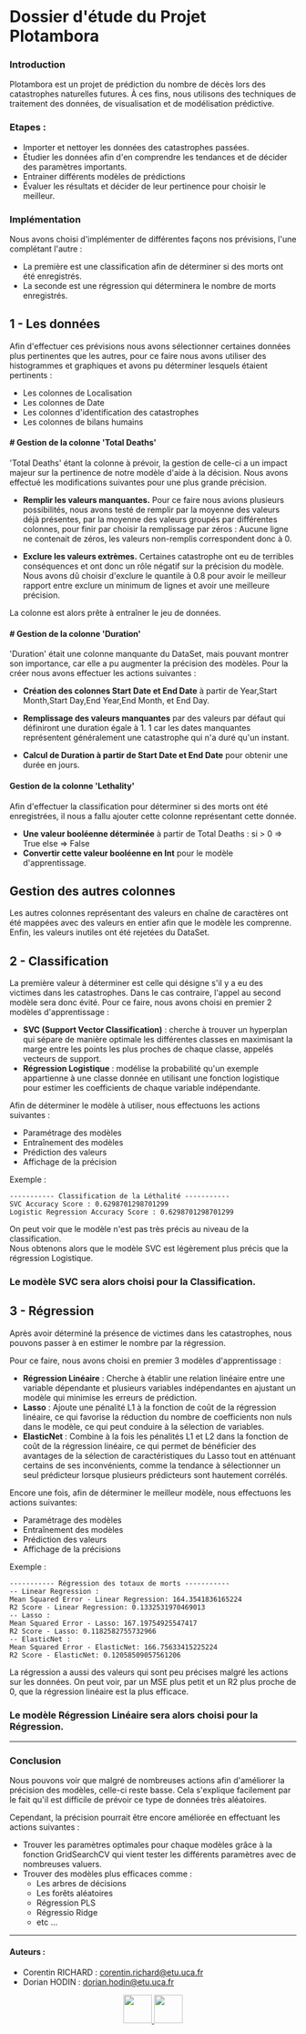 # Dossier d'étude du Projet Plotambora 

### Introduction 

Plotambora est un projet de prédiction du nombre de décès lors des catastrophes naturelles futures. À ces fins, nous utilisons des techniques de traitement des données, de visualisation et de modélisation prédictive.

### Etapes : 

- Importer et nettoyer les données des catastrophes passées.
- Étudier les données afin d'en comprendre les tendances et de décider des paramètres importants.
- Entrainer différents modèles de prédictions 
- Évaluer les résultats et décider de leur pertinence pour choisir le meilleur. 

### Implémentation 

Nous avons choisi d'implémenter de différentes façons nos prévisions, l'une complétant l'autre : 
- La première est une classification afin de déterminer si des morts ont été enregistrés.
- La seconde est une régression qui déterminera le nombre de morts enregistrés.

## 1 - Les données 

Afin d'effectuer ces prévisions nous avons sélectionner certaines données plus pertinentes que les autres, pour ce faire nous avons utiliser des histogrammes et graphiques et avons pu déterminer lesquels étaient pertinents : 
- Les colonnes de Localisation
- Les colonnes de Date 
- Les colonnes d'identification des catastrophes 
- Les colonnes de bilans humains 

#### # Gestion de la colonne 'Total Deaths' 

'Total Deaths' étant la colonne à prévoir, la gestion de celle-ci a un impact majeur sur la pertinence de notre modèle d'aide à la décision. Nous avons effectué les modifications suivantes pour une plus grande précision.
    
- **Remplir les valeurs manquantes.** Pour ce faire nous avions plusieurs possibilités, nous avons testé de remplir par la moyenne des valeurs déjà présentes, par la moyenne des valeurs groupés par différentes colonnes, pour finir par choisir la remplissage par zéros : Aucune ligne ne contenait de zéros, les valeurs non-remplis correspondent donc à 0.

-  **Exclure les valeurs extrèmes.** Certaines catastrophe ont eu de terribles conséquences et ont donc un rôle négatif sur la précision du modèle. Nous avons dû choisir d'exclure le quantile à 0.8 pour avoir le meilleur rapport entre exclure un minimum de lignes et avoir une meilleure précision.

La colonne est alors prête à entraîner le jeu de données.


#### # Gestion de la colonne 'Duration' 

'Duration' était une colonne manquante du DataSet, mais pouvant montrer son importance, car elle a pu augmenter la précision des modèles. Pour la créer nous avons effectuer les actions suivantes : 

- **Création des colonnes Start Date et End Date** à partir de Year,Start Month,Start Day,End Year,End Month, et End Day.

- **Remplissage des valeurs manquantes** par des valeurs par défaut qui définiront une duration égale à 1. 1 car les dates manquantes représentent généralement une catastrophe qui n'a duré qu'un instant. 

- **Calcul de Duration à partir de Start Date et End Date** pour obtenir une durée en jours.


#### Gestion de la colonne 'Lethality'

Afin d'effectuer la classification pour déterminer si des morts ont été enregistrées, il nous a fallu ajouter cette colonne représentant cette donnée.

- **Une valeur booléenne déterminée** à partir de Total Deaths : si > 0 => True else => False
- **Convertir cette valeur booléenne en Int** pour le modèle d'apprentissage.

## Gestion des autres colonnes

Les autres colonnes représentant des valeurs en chaîne de caractères ont été mappées avec des valeurs en entier afin que le modèle les comprenne.
Enfin, les valeurs inutiles ont été rejetées du DataSet.

## 2 - Classification

La première valeur à déterminer est celle qui désigne s'il y a eu des victimes dans les catastrophes. Dans le cas contraire, l'appel au second modèle sera donc évité.
Pour ce faire, nous avons choisi en premier 2 modèles d'apprentissage :
- **SVC (Support Vector Classification)** : cherche à trouver un hyperplan qui sépare de manière optimale les différentes classes en maximisant la marge entre les points les plus proches de chaque classe, appelés vecteurs de support.
- **Régression Logistique** : modélise la probabilité qu'un exemple appartienne à une classe donnée en utilisant une fonction logistique pour estimer les coefficients de chaque variable indépendante.

Afin de déterminer le modèle à utiliser, nous effectuons les actions suivantes :
- Paramétrage des modèles
- Entraînement des modèles
- Prédiction des valeurs
- Affichage de la précision

Exemple :

    ----------- Classification de la Léthalité -----------
    SVC Accuracy Score : 0.6298701298701299
    Logistic Regression Accuracy Score : 0.6298701298701299

On peut voir que le modèle n'est pas très précis au niveau de la classification.  
Nous obtenons alors que le modèle SVC est légèrement plus précis que la régression Logistique.

### Le modèle SVC sera alors choisi pour la Classification.

## 3 - Régression 

Après avoir déterminé la présence de victimes dans les catastrophes, nous pouvons passer à en estimer le nombre par la régression.

Pour ce faire, nous avons choisi en premier 3 modèles d'apprentissage :
- **Régression Linéaire** : Cherche à établir une relation linéaire entre une variable dépendante et plusieurs variables indépendantes en ajustant un modèle qui minimise les erreurs de prédiction.
- **Lasso** : Ajoute une pénalité L1 à la fonction de coût de la régression linéaire, ce qui favorise la réduction du nombre de coefficients non nuls dans le modèle, ce qui peut conduire à la sélection de variables.
- **ElasticNet** : Combine à la fois les pénalités L1 et L2 dans la fonction de coût de la régression linéaire, ce qui permet de bénéficier des avantages de la sélection de caractéristiques du Lasso tout en atténuant certains de ses inconvénients, comme la tendance à sélectionner un seul prédicteur lorsque plusieurs prédicteurs sont hautement corrélés.

Encore une fois, afin de déterminer le meilleur modèle, nous effectuons les actions suivantes: 
- Paramétrage des modèles 
- Entraînement des modèles 
- Prédiction des valeurs 
- Affichage de la précisions 

Exemple :


    ----------- Régression des totaux de morts -----------
    -- Linear Regression : 
    Mean Squared Error - Linear Regression: 164.3541836165224
    R2 Score - Linear Regression: 0.1332531970469013
    -- Lasso : 
    Mean Squared Error - Lasso: 167.19754925547417
    R2 Score - Lasso: 0.1182582755732966
    -- ElasticNet : 
    Mean Squared Error - ElasticNet: 166.75633415225224
    R2 Score - ElasticNet: 0.12058509057561206

La régression a aussi des valeurs qui sont peu précises malgré les actions sur les données.
On peut voir, par un MSE plus petit et un R2 plus proche de 0, que la régression linéaire est la plus efficace.

### Le modèle Régression Linéaire sera alors choisi pour la Régression.

---

### Conclusion 

Nous pouvons voir que malgré de nombreuses actions afin d'améliorer la précision des modèles, celle-ci reste basse. Cela s'explique facilement par le fait qu'il est difficile de prévoir ce type de données très aléatoires. 

Cependant, la précision pourrait être encore améliorée en effectuant les actions suivantes : 

- Trouver les paramètres optimales pour chaque modèles grâce à la fonction GridSearchCV qui vient tester les différents paramètres avec de nombreuses valuers.
- Trouver des modèles plus efficaces comme : 
    - Les arbres de décisions 
    - Les forêts aléatoires 
    - Régression PLS
    - Régressio Ridge
    - etc ...

--- 

#### Auteurs :

- Corentin RICHARD : corentin.richard@etu.uca.fr
- Dorian HODIN : dorian.hodin@etu.uca.fr

<div align="center">
<a href = "https://codefirst.iut.uca.fr/git/corentin.richard">
<img src="https://codefirst.iut.uca.fr/git/avatars/4372364870f18ab9104f13222fa84d2e?size=870" width="50" >
</a>
<a href = "https://codefirst.iut.uca.fr/git/dorian.hodin">
<img src="https://codefirst.iut.uca.fr/git/avatars/d6f97dbdf66352b0b66685e144aa1ee5?size=870" width="50" >
</a>
</div>
